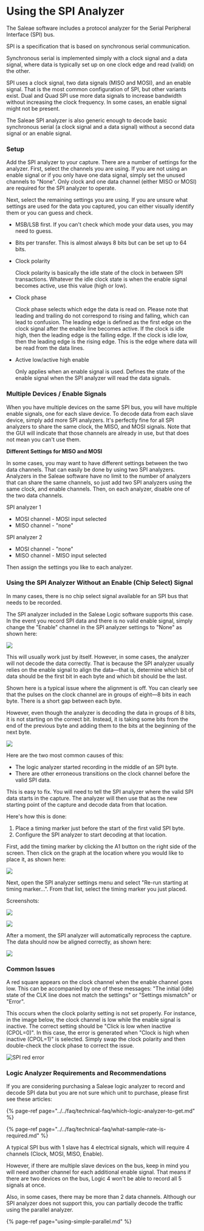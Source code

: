 # Using the SPI Analyzer

The Saleae software includes a protocol analyzer for the Serial Peripheral Interface \(SPI\) bus.

SPI is a specification that is based on synchronous serial communication.

Synchronous serial is implemented simply with a clock signal and a data signal, where data is typically set up on one clock edge and read \(valid\) on the other.

SPI uses a clock signal, two data signals \(MISO and MOSI\), and an enable signal. That is the most common configuration of SPI, but other variants exist. Dual and Quad SPI use more data signals to increase bandwidth without increasing the clock frequency. In some cases, an enable signal might not be present.

The Saleae SPI analyzer is also generic enough to decode basic synchronous serial \(a clock signal and a data signal\) without a second data signal or an enable signal.

### **Setup**

Add the SPI analyzer to your capture. There are a number of settings for the analyzer. First, select the channels you are using. If you are not using an enable signal or if you only have one data signal, simply set the unused channels to "None". Only clock and one data channel \(either MISO or MOSI\) are required for the SPI analyzer to operate.

Next, select the remaining settings you are using. If you are unsure what settings are used for the data you captured, you can either visually identify them or you can guess and check.

* MSB/LSB first. If you can't check which mode your data uses, you may need to guess.
* Bits per transfer. This is almost always 8 bits but can be set up to 64 bits.
* Clock polarity

    Clock polarity is basically the idle state of the clock in between SPI transactions. Whatever the idle clock state is when the enable signal becomes active, use this value \(high or low\).

* Clock phase

    Clock phase selects which edge the data is read on. Please note that leading and trailing do not correspond to rising and falling, which can lead to confusion. The leading edge is defined as the first edge on the clock signal after the enable line becomes active. If the clock is idle high, then the leading edge is the falling edge. If the clock is idle low, then the leading edge is the rising edge. This is the edge where data will be read from the data lines. 

* Active low/active high enable

    Only applies when an enable signal is used. Defines the state of the enable signal when the SPI analyzer will read the data signals. 

### **Multiple Devices / Enable Signals**

When you have multiple devices on the same SPI bus, you will have multiple enable signals, one for each slave device. To decode data from each slave device, simply add more SPI analyzers. It's perfectly fine for all SPI analyzers to share the same clock, the MISO, and MOSI signals. Note that the GUI will indicate that those channels are already in use, but that does not mean you can't use them.

**Different Settings for MISO and MOSI**

In some cases, you may want to have different settings between the two data channels. That can easily be done by using two SPI analyzers. Analyzers in the Saleae software have no limit to the number of analyzers that can share the same channels, so just add two SPI analyzers using the same clock, and enable channels. Then, on each analyzer, disable one of the two data channels.

SPI analyzer 1

* MOSI channel - MOSI input selected
* MISO channel - "none"

SPI analyzer 2

* MOSI channel - "none"
* MISO channel - MISO input selected

Then assign the settings you like to each analyzer.

### **Using the SPI Analyzer Without an Enable \(Chip Select\) Signal**

In many cases, there is no chip select signal available for an SPI bus that needs to be recorded.

The SPI analyzer included in the Saleae Logic software supports this case. In the event you record SPI data and there is no valid enable signal, simply change the "Enable" channel in the SPI analyzer settings to "None" as shown here:

![](https://trello-attachments.s3.amazonaws.com/5849c1dba38920d68e9733a1/467x345/de04dad9f4254976e00d3164dbbc6d16/spi_enable_none.png)

This will usually work just by itself. However, in some cases, the analyzer will not decode the data correctly. That is because the SPI analyzer usually relies on the enable signal to align the data—that is, determine which bit of data should be the first bit in each byte and which bit should be the last.

Shown here is a typical issue where the alignment is off. You can clearly see that the pulses on the clock channel are in groups of eight—8 bits in each byte. There is a short gap between each byte.

However, even though the analyzer is decoding the data in groups of 8 bits, it is not starting on the correct bit. Instead, it is taking some bits from the end of the previous byte and adding them to the bits at the beginning of the next byte.

![](https://trello-attachments.s3.amazonaws.com/5849c1dba38920d68e9733a1/735x236/eec947859407845e64c736d7510a6197/spi_error.png)

Here are the two most common causes of this:

* The logic analyzer started recording in the middle of an SPI byte.
* There are other erroneous transitions on the clock channel before the valid SPI data.

This is easy to fix. You will need to tell the SPI analyzer where the valid SPI data starts in the capture. The analyzer will then use that as the new starting point of the capture and decode data from that location.

Here's how this is done:

1. Place a timing marker just before the start of the first valid SPI byte.
2. Configure the SPI analyzer to start decoding at that location.

First, add the timing marker by clicking the A1 button on the right side of the screen. Then click on the graph at the location where you would like to place it, as shown here:

![](https://trello-attachments.s3.amazonaws.com/5849c1dba38920d68e9733a1/983x224/fbc91d4d609e7172001e7317a9f83bbf/spi_marker.png)

Next, open the SPI analyzer settings menu and select "Re-run starting at timing marker...". From that list, select the timing marker you just placed.

Screenshots:

![](https://trello-attachments.s3.amazonaws.com/5849c1dba38920d68e9733a1/327x308/6f7490b8faa9c50e70505e5acd95797b/spi_menu.png)

![](https://trello-attachments.s3.amazonaws.com/5849c1dba38920d68e9733a1/269x203/1c8a98c69e38c2ffa2af6d706d9f43cb/spi_select_marker.png)

After a moment, the SPI analyzer will automatically reprocess the capture. The data should now be aligned correctly, as shown here:

![](https://trello-attachments.s3.amazonaws.com/5849c1dba38920d68e9733a1/735x230/76d9f1a07444eced8720f5be5d163c79/spi_finished.png)

### **Common Issues**

A red square appears on the clock channel when the enable channel goes low. This can be accompanied by one of these messages: "The initial \(idle\) state of the CLK line does not match the settings" or "Settings mismatch" or "Error".

This occurs when the clock polarity setting is not set properly. For instance, in the image below, the clock channel is low while the enable signal is inactive. The correct setting should be "Click is low when inactive \(CPOL=0\)". In this case, the error is generated when "Clock is high when inactive \(CPOL=1\)" is selected. Simply swap the clock polarity and then double-check the clock phase to correct the issue.

![SPI red error](https://trello-attachments.s3.amazonaws.com/5600544d79381592829e1109/398x227/320e771e3191d8f1994bef35a0cb5659/SPI_Square.png)

### **Logic Analyzer Requirements and Recommendations**

If you are considering purchasing a Saleae logic analyzer to record and decode SPI data but you are not sure which unit to purchase, please first see these articles:

{% page-ref page="../../faq/technical-faq/which-logic-analyzer-to-get.md" %}

{% page-ref page="../../faq/technical-faq/what-sample-rate-is-required.md" %}

A typical SPI bus with 1 slave has 4 electrical signals, which will require 4 channels \(Clock, MOSI, MISO, Enable\).

However, if there are multiple slave devices on the bus, keep in mind you will need another channel for each additional enable signal. That means if there are two devices on the bus, Logic 4 won't be able to record all 5 signals at once.

Also, in some cases, there may be more than 2 data channels. Although our SPI analyzer does not support this, you can partially decode the traffic using the parallel analyzer.

{% page-ref page="using-simple-parallel.md" %}




